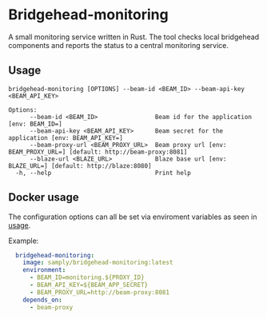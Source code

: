 # Bridgehead-monitoring

A small monitoring service written in Rust. The tool checks local bridgehead components and reports the status to a central monitoring service.

## Usage

```
bridgehead-monitoring [OPTIONS] --beam-id <BEAM_ID> --beam-api-key <BEAM_API_KEY>

Options:
      --beam-id <BEAM_ID>                Beam id for the application [env: BEAM_ID=]
      --beam-api-key <BEAM_API_KEY>      Beam secret for the application [env: BEAM_API_KEY=]
      --beam-proxy-url <BEAM_PROXY_URL>  Beam proxy url [env: BEAM_PROXY_URL=] [default: http://beam-proxy:8081]
      --blaze-url <BLAZE_URL>            Blaze base url [env: BLAZE_URL=] [default: http://blaze:8080]
  -h, --help                             Print help
```

## Docker usage

The configuration options can all be set via enviroment variables as seen in [usage](#usage).

Example:
```yml
  bridgehead-monitoring:
    image: samply/bridgehead-monitoring:latest
    environment:
      - BEAM_ID=monitoring.${PROXY_ID}
      - BEAM_API_KEY=${BEAM_APP_SECRET}
      - BEAM_PROXY_URL=http://beam-proxy:8081
    depends_on:
      - beam-proxy
```

